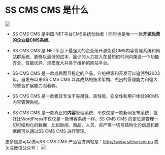 # SS CMS CMS 是什么

![](/assets/000.jpg)

+ SS CMS CMS 是中国.NET平台CMS系统创始者！同时也是唯一一款**开源免费的企业级CMS系统**。

+ SS CMS CMS 是.NET平台下最强大的企业级开源免费CMS内容管理系统和网站群系统，能够以最低的成本、最少的人力投入在最短的时间内架设一个功能齐全、性能优异、规模庞大并易于维护的网站平台。

+ SS CMS CMS 是一款成熟而且稳定的产品，它的根源和开发可以追溯到2003年。自发布以来SS CMS CMS 以其成熟的技术架构、杰出的管理能力和强大的整合扩展能力而著称。

+ SS CMS CMS 是一款极其专注于易用性、高性能、安全性和用户体验的CMS内容管理系统。

+ SS CMS CMS 是一款真正的**内容**管理系统，不仅仅是一款新闻发布系统，就好比WordPress不仅仅是一款博客系统一样。SS CMS CMS 的定位是管理一切可结构化的数据，比如新闻、商品、人员、资产等一切可结构化的信息和数据都可以通过SS CMS CMS 进行管理。

更多信息可以访问SS CMS CMS 产品官方网站是：http://www.siteserver.cn 
或关注微信公众号：
![](/assets/qrcode_for_wx.jpg)
